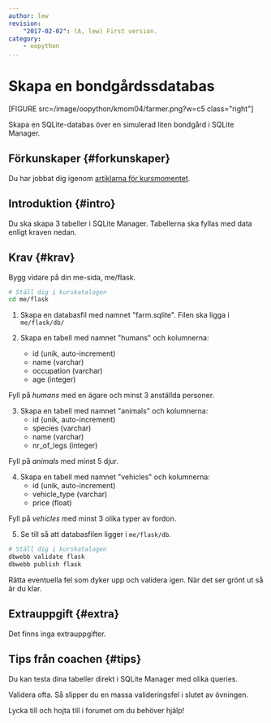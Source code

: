 ```yaml
---
author: lew
revision:
    "2017-02-02": (A, lew) First version.
category:
    - oopython
...
```

Skapa en bondgårdssdatabas
===================================

[FIGURE src=/image/oopython/kmom04/farmer.png?w=c5 class="right"]

Skapa en SQLite-databas över en simulerad liten bondgård i SQLite Manager.

<!--more-->


Förkunskaper {#forkunskaper}
-----------------------

Du har jobbat dig igenom [artiklarna för kursmomentet](oopython/kmom04#ovningar).



Introduktion {#intro}
-----------------------

Du ska skapa 3 tabeller i SQLite Manager. Tabellerna ska fyllas med data enligt kraven nedan.



Krav {#krav}
-----------------------

Bygg vidare på din me-sida, me/flask.

```bash
# Ställ dig i kurskatalogen
cd me/flask
```

1. Skapa en databasfil med namnet "farm.sqlite". Filen ska ligga i `me/flask/db/`

2. Skapa en tabell med namnet "humans" och kolumnerna:  
    * id (unik, auto-increment)  
    * name (varchar)  
    * occupation (varchar)  
    * age (integer)  

Fyll på _humans_ med en ägare och minst 3 anställda personer.  

3. Skapa en tabell med namnet "animals" och kolumnerna:  
    * id (unik, auto-increment)  
    * species (varchar)  
    * name (varchar)  
    * nr_of_legs (integer)  

Fyll på _animals_ med minst 5 djur.  

4. Skapa en tabell med namnet "vehicles" och kolumnerna:  
    * id (unik, auto-increment)  
    * vehicle_type (varchar)  
    * price (float)  

Fyll på _vehicles_ med minst 3 olika typer av fordon.  

5. Se till så att databasfilen ligger i `me/flask/db`.

```bash
# Ställ dig i kurskatalogen
dbwebb validate flask
dbwebb publish flask
```

Rätta eventuella fel som dyker upp och validera igen. När det ser grönt ut så är du klar.



Extrauppgift {#extra}
-----------------------

Det finns inga extrauppgifter.


Tips från coachen {#tips}
-----------------------

Du kan testa dina tabeller direkt i SQLite Manager med olika queries.

Validera ofta. Så slipper du en massa valideringsfel i slutet av övningen.

Lycka till och hojta till i forumet om du behöver hjälp!
